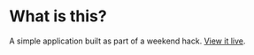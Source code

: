 # What is this?

A simple application built as part of a weekend hack. [View it live](http://hackbit.meteor.com).